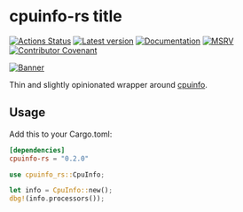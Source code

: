 # cpuinfo-rs title

[![Actions Status](https://github.com/Traverse-Research/cpuinfo-rs/actions/workflows/ci.yml/badge.svg)](https://github.com/Traverse-Research/cpuinfo-rs/actions)
[![Latest version](https://img.shields.io/crates/v/cpuinfo-rs.svg?logo=rust)](https://crates.io/crates/cpuinfo-rs)
[![Documentation](https://docs.rs/cpuinfo-rs/badge.svg)](https://docs.rs/cpuinfo-rs)
[![MSRV](https://img.shields.io/badge/rustc-1.74.0+-ab6000.svg)](https://blog.rust-lang.org/2023/11/16/Rust-1.74.0.html)
[![Contributor Covenant](https://img.shields.io/badge/contributor%20covenant-v1.4%20adopted-ff69b4.svg)](./CODE_OF_CONDUCT.md)

[![Banner](banner.png)](https://traverseresearch.nl)

Thin and slightly opinionated wrapper around [cpuinfo](https://github.com/pytorch/cpuinfo).

## Usage

Add this to your Cargo.toml:

```toml
[dependencies]
cpuinfo-rs = "0.2.0"
```

```rust
use cpuinfo_rs::CpuInfo;

let info = CpuInfo::new();
dbg!(info.processors());
```
